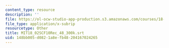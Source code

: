 ```yaml
---
content_type: resource
description: ''
file: https://ol-ocw-studio-app-production.s3.amazonaws.com/courses/18-02sc-multivariable-calculus-fall-2010/148bb005d0821a8efb48204167024265_MIT18_02SCF10Rec_48_300k.srt
file_type: application/x-subrip
resourcetype: Other
title: MIT18_02SCF10Rec_48_300k.srt
uid: 148bb005-d082-1a8e-fb48-204167024265
---
```

